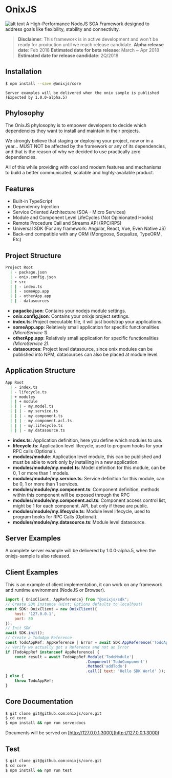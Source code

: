 OnixJS
================
![alt text](https://raw.githubusercontent.com/onixjs/core/master/onix-splash.png?sanitize=true "OnixJS")
A High-Performance NodeJS SOA Framework designed to address goals like flexibility, stability and connectivity.

> **Disclaimer**: This framework is in active development and won't be ready for production until we reach release candidate.
> **Alpha release date**: Feb 2018
> **Estimated date for beta release**: March ~ Apr 2018
> **Estimated date for release candidate**: 2Q/2018

## Installation

````sh
$ npm install --save @onixjs/core
````

`Server examples will be delivered when the onix sample is published (Expected by 1.0.0-alpha.5)`

## Phylosophy
The OnixJS phylosophy is to empower developers to decide which dependencies they want to install and maintain in their projects.

We strongly believe that staging or deploying your project, now or in a year... MUST NOT be affected by the framework or any of its dependencies, and that is the reason of why we decided to use practically zero dependencies.

All of this while providing with cool and modern features and mechanisms to build a better communicated, scalable and highly-available product.

## Features

- Built-in TypeScript
- Dependency Injection
- Service Oriented Architecture (SOA - Micro Services)
- Module and Component Level LifeCycles (Not Opinionated Hooks)
- Remote Procedure Call and Streams API (RPC/RPS)
- Universal SDK (For any framework: Angular, React, Vue, Even Native JS)
- Back-end compatible with any ORM (Mongoose, Sequalize, TypeORM, Etc)

## Project Structure

```sh
Project Root
  | - package.json
  | - onix.config.json
  | + src
  | | - index.ts
  | | - someApp.app
  | | - otherApp.app
  | | - datasources
```
- **pagacke.json**: Contains your nodejs module settings.
- **onix.config.json**: Contains your onixjs project settings.
- **index.ts**: Project executable file, it will just bootstrap your applications.
- **someApp.app**: Relatively small application for specific functionalities *(MicroService 1)*.
- **otherApp.app**: Relatively small application for specific functionalities *(MicroService 2)*.
- **datasources**: Project level datasource, since onix modules can be published into NPM, datasources can also be placed at module level.

## Application Structure

```sh
App Root
  | - index.ts
  | - lifecycle.ts
  | + modules
  | | + module
  | | | - my.model.ts
  | | | - my.service.ts
  | | | - my.component.ts
  | | | - my.component.acl.ts
  | | | - my.lifecycle.ts
  | | | - my.datasource.ts
```
- **index.ts**: Application definition, here you define which modules to use.
- **lifecycle.ts**: Application level lifecycle, used to program hooks for your RPC calls (Optional).
- **modules/module**: Application level module, this can be published and must be able to work only by installing in a new application.
- **modules/module/my.model.ts**: Model definition for this module, can be 0, 1 or more than 1 models.
- **modules/module/my.service.ts**: Service definition for this module, can be 0, 1 or more than 1 services.
- **modules/module/my.component.ts**: Component definition, methods within this component will be exposed through the RPC 
- **modules/module/my.component.acl.ts**: Component access control list, might be 1 for each component.
API, but only if these are public.
- **modules/module/my.lifecycle.ts**: Module level lifecycle, used to program hooks for RPC Calls (Optional).
- **modules/module/my.datasource.ts**: Module level datasource.

## Server Examples

A complete server example will be delivered by 1.0.0-alpha.5, when the onixjs-sample is also released.

## Client Examples

This is an example of client implementation, it can work on any framework and runtime environment (NodeJS or Browser).

```js
import { OnixClient, AppReference} from "@onixjs/sdk";
// Create SDK Instance (Hint: Options defaults to localhost)
const SDK: OnixClient = new OnixClient({
    host: '127.0.0.1',
    port: 80
});
// Init SDK
await SDK.init();
// Create a TodoApp Reference
const TodoAppRef: AppReference | Error = await SDK.AppReference('TodoApp');
// Verify we actually got a Reference and not an Error
if (TodoAppRef instanceof AppReference) {
    const result = await TodoAppRef.Module('TodoModule')
                                   .Component('TodoComponent')
                                   .Method('addTodo')
                                   .call({ text: 'Hello SDK World' });
} else {
    throw TodoAppRef;
}
```

## Core Documentation

````sh
$ git clone git@github.com:onixjs/core.git
$ cd core
$ npm install && npm run serve:docs
````

Documents will be served on [http://127.0.0.1:3000](http://127.0.0.1:3000)

## Test

````sh
$ git clone git@github.com:onixjs/core.git
$ cd core
$ npm install && npm run test
````